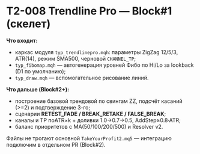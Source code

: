 ﻿# T2-008 Trendline Pro — Block#1 (скелет)

**Что входит:**
- каркас модуля `typ_trendlinepro.mqh`: параметры ZigZag 12/5/3, ATR(14), режим SMA500, черновой `CHANNEL_TP`;
- `typ_fibomap.mqh` — автогенерация уровней Фибо по Hi/Lo за lookback (D1 по умолчанию);
- `typ_draw.mqh` — вспомогательное рисование линий.

**Что дальше (Block#2+):**
- построение базовой трендовой по свингам ZZ, подсчёт касаний (>=2) и подтверждение 3-го;
- сценарии **RETEST_FADE / BREAK_RETAKE / FALSE_BREAK**;
- каналы и TP поATR×k + доливки 1.0→0.7→0.5, AddStep≥0.8·ATR;
- баланс приоритетов с MA(50/100/200/500) и Resolver v2.

Файлы не трогают основной `TakeYourProfit2.mq5` — интеграцию подключим в отдельном PR (Block#2).
